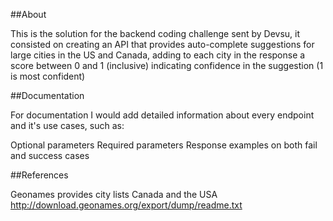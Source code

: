 ##About

This is the solution for the backend coding challenge sent by Devsu, it consisted on creating an API that provides auto-complete suggestions for large cities in the US and Canada, adding to each city in the response a score between 0 and 1 (inclusive) indicating confidence in the suggestion (1 is most confident)

##Documentation

For documentation I would add detailed information about every endpoint and it's use cases, such as:

Optional parameters
Required parameters
Response examples on both fail and success cases

##References

Geonames provides city lists Canada and the USA http://download.geonames.org/export/dump/readme.txt
